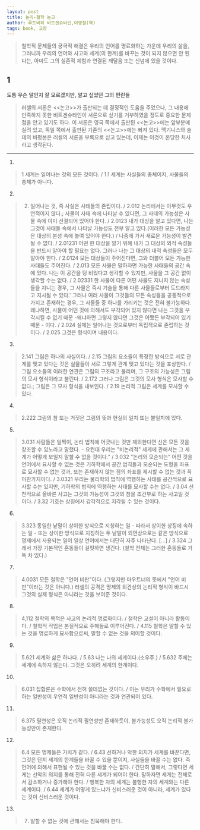 ```yaml
---
layout: post
title: 논리-철학 논고
author: 루트비히 비트겐슈타인,이영철(역)
tags: book, 교양
---
```


> 철학적 문제들의 궁극적 해결은 우리의 언어를 명료화하는 가운데 우리의 삶을, 그러니까 우리의 언어와 사고와 세계(의 한계)를 바꾸는 것이 되지 않으면 안 된다는, 아마도 그의 실존적 체험과 연결된 깨달음 또는 신념에 있을 것이다.

## 1
도통 무슨 말인지 잘 모르겠지만, 알고 싶었던 그의 편린들

> 러셀의 서론은 <<논고>>가 출판되는 데 결정적인 도움을 주었으나, 그 내용에 만족하지 못한 비트겐슈타인이 서론으로 싣기를 거부하였을 정도로 중요한 문제점을 안고 있기도 하다. 이 서론은 영국 쪽에서 출판된 <<논고>>에는 앞부분에 실려 있고, 독일 쪽에서 출판된 기존의 <<논고>>에는 빠져 있다. 맥기니스와 슐테의 비평본은 러셀의 서론을 부록으로 싣고 있는데, 이제는 이것이 온당한 처사라고 생각된다.

- - -

1. 
> 1 세계는 일어나는 것의 모든 것이다. / 1.1 세계는 사실들의 총체이지, 사물들의 총체가 아니다.
 
2. 
> 2. 일어나는 것, 즉 사실은 사태들의 존립이다. / 2.012 논리에서는 아무것도 우연적이지 않다.; 사물이 사태 속에 나타날 수 있다면, 그 사태의 가능성은 사물 속에 이미 선결되어 있어야 한다. / 2.0123 내가 대상을 알고 있다면, 나는 그것이 사태들 속에서 나타날 가능성도 전부 알고 있다.(이러한 모든 가능성은 대상의 본성 속에 놓여 있어야 한다.) /  나중에 가서 새로운 가능성이 발견될 수 없다. / 2.01231 어떤 한 대상을 알기 위해 내가 그 대상의 외적 속성들을 반드시 알아야 할 필요는 없다. 그러나 나는 그 대상의 내적 속성들은 모두 알아야 한다. / 2.0124 모든 대상들이 주어진다면, 그와 더블어 모든 가능한 사태들도 주어진다. / 2.013 모든 사물은 말하자면 가능한 사태들의 공간 속에 있다. 나는 이 공간을 텅 비었다고 생각할 수 있지만, 사물을 그 공간 없이 생각할 수는 없다. / 2.02331 한 사물이 다른 어떤 사물도 지니지 않는 속성들을 지니는 경우, 그 사물은 즉시 기술을 통해 다른 사물들로부터 도드라지고 지시될 수 있다.' 그러나 여러 사물이 그것들의 모든 속성들을 공통적으로 가지고 존재하는 경우, 그 사물들 중 하나를 가리키는 것은 전혀 불가능하다. 왜냐하면, 사물이 어떤 것에 의해서도 부각되어 있지 않다면 나는 그것을 부각시킬 수 없기 때문 -왜냐하면 그렇지 않다면 그것은 어쨌든 부각되어 있기 때문 - 이다. / 2.024 실체는 일어나는 것으로부터 독립적으로 존립하는 것이다. / 2.025 그것은 형식이며 내용이다.

3. 
> 2.141 그림은 하나의 사실이다. / 2.15 그림의 요소들이 특정한 방식으로 서로 관게를 맺고 있다는 것은 실물들이 서로 그렇게 관계 맺고 있다는 것을 표상한다. / 그림 요소들의 이러한 연관은 그림의 구조라고 불리며, 그 구조의 가능성은 그림의 모사 형식이라고 불린다. / 2.172 그러나 그림은 그것의 모사 형식은 모사할 수 없다.; 그림은 그 모사 형식을 내보인다. / 2.19 논리적 그림은 세계를 모사할 수 있다.

4. 
> 2.222 그림의 참 또는 거짓은 그림의 뜻과 현실의 일치 또는 불일치에 있다.

5. 
> 3.031 사람들은 일찍이, 논리 법칙에 어긋나는 것만 제외한다면 신은 모든 것을 창조할 수 있노라고 말했다. - 요컨대 우리는 "비논리적" 세게에 관해서는 그 세계가 어떻게 보일지 말할 수 없을 것이다." / 3.032 "논리와 모순되는" 어떤 것을 언어에서 묘사할 수 없는 것은 기하학에서 공간 법칙들과 모순되는 도형을 좌표로 묘사할 수 없는 것과, 또는 존재하지 않는 점의 좌표를 제시할 수 없는 것과 꼭 마찬가지이다. / 3.0321 우리는 물리학의 법칙에 역행하는 사태를 공간적으로 묘사할 수는 있지만, 기하학의 법칙에 역행하는 사태를 묘사할 수는 없다. / 3.04 선천적으로 올바른 사고는 그것의 가능성이 그것의 참을 조건부로 하는 사고일 것이다. / 3.32 기호는 상징에서 감각적으로 지각될 수 있는 것이다.
 
6. 
> 3.323 동일한 낱말이 상이한 방식으로 지칭하는 일 - 따라서 상이한 상징에 속하는 일 - 또는 상이한 방식으로 지칭하는 두 낱말이 외면상으로는 같은 방식으로 명제에서 사용되는 일이 일상 언어에서는 대단히 자주 나타난다. [...] / 3.324 그래서 가장 기본적인 혼동들이 걸핏하면 생긴다. (철학 전체는 그러한 혼동들로 가득 차 있다.)

7. 
> 4.0031 모든 철학은 "언어 비판"이다. (그렇지만 마우트너의 뜻에서 "언어 비판"이라는 것은 아니다.) 러셀의 공격은 명제의 외견상의 논리적 형식이 바드시 그것의 실제 형식은 아니라는 것을 보여준 것이다.

8. 
> 4,112 철학의 목적은 사고의 논리적 명료화이다. / 철학은 교설이 아니라 활동이다. / 철학적 작업은 본질적으로 주해들로 이루어진다. / 4.115 철학은 말할 수 있는 것을 명료하게 묘사함으로써, 말할 수 없는 것을 의미할 것이다.

9. 
> 5.621 세계와 삶은 하나다. / 5.63 나는 나의 세게이다.(소우주.) / 5.632 주체는 세계에 속하지 않는다. 그것은 오히려 세계의 한계이다.

10. 
> 6.031 집합론은 수학에서 전혀 쓸데없는 것이다. / 이는 우리가 수학에서 필요로 하는 일반성이 우연적 일반성이 아니라는 것과 연관되어 있다.

11. 
> 6.375 필연성은 오직 논리적 필연성만 존재하듯이, 불가능성도 오직 논리적 불가능성만이 존재한다.

12. 
> 6.4 모든 명제들은 가치가 같다. / 6.43 선하거나 악한 의지가 세계를 바꾼다면, 그것은 단지 세계의 한계들을 바꿀 수 있을 뿐이지, 사실들을 바꿀 수는 없다. 즉 언어에 의해서 표현될 수 있는 것을 바꿀 수는 없다. / 간단히 말해서, 그렇다면 세게는 선악의 의지를 통해 전혀 다른 세계가 되어야 한다. 말하자면 세계는 전체로서 감소하거나 증가해야 한다. / 
행복한 자의 세게는 불행한 자의 세계와는 다른 세계이다. / 6.44 세계가 어떻게 있느냐가 신비스러운 것이 아니라, 세계가 있다는 것이 신비스러운 것이다.

13. 
> 7. 말할 수 없는 것에 관해서는 침묵해야 한다.

 

